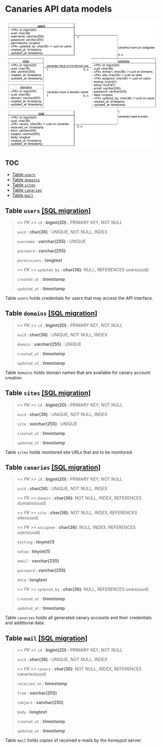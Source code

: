 # Canaries API data models

![Data models](data-model.png)

## TOC

-   [Table `users`](#toc-users)
-   [Table `domains`](#toc-domains)
-   [Table `sites`](#toc-sites)
-   [Table `canaries`](#toc-canaries)
-   [Table `mail`](#toc-mail)

## <a name="toc-users"></a>Table `users` [[SQL migration]](/database/migrations/2019_10_15_162034_create_users_table.php)

> _<< PK >>_ `id` : **bigint(20)** : PRIMARY KEY, NOT NULL
>
> `uuid` : **char(36)** : UNIQUE, NOT NULL, INDEX
>
> `username` : **varchar(255)** : UNIQUE
>
> `passowrd` : **varchar(255)**
>
> `permissions` : **longtext**
>
> _<< FK >>_ `updated_by` : **char(36)**: NULL, REFERENCES users(uuid)
>
> `created_at` : **timestamp**
>
> `updated_at` : **timestamp**

Table `users` holds credentials for users that may access the API interface.

## <a name="toc-domains"></a>Table `domains` [[SQL migration]](/database/migrations/2020_03_01_110921_create_domains_table.php)

> _<< PK >>_ `id` : **bigint(20)** : PRIMARY KEY, NOT NULL
>
> `uuid` : **char(36)** : UNIQUE, NOT NULL, INDEX
>
> `domain` : **varchar(255)** : UNIQUE
>
> `created_at` : **timestamp**
>
> `updated_at` : **timestamp**

Table `domains` holds domain names that are available for canary account creation.

## <a name="toc-sites"></a>Table `sites` [[SQL migration]](/database/migrations/2020_03_01_100932_create_sites_table.php)

> _<< PK >>_ `id` : **bigint(20)** : PRIMARY KEY, NOT NULL
>
> `uuid` : **char(36)** : UNIQUE, NOT NULL, INDEX
>
> `site` : **varchar(255)** : UNIQUE
>
> `created_at` : **timestamp**
>
> `updated_at` : **timestamp**

Table `sites` holds monitored site URLs that are to be monitored.

## <a name="toc-canaries"></a>Table `canaries` [[SQL migration]](/database/migrations/2020_03_01_130803_create_canaries_table.php)

> _<< PK >>_ `id` : **bigint(20)** : PRIMARY KEY, NOT NULL
>
> `uuid` : **char(36)** : UNIQUE, NOT NULL, INDEX
>
> _<< FK >>_ `domain` : **char(36)**: NOT NULL, INDEX, REFERENCES domains(uuid)
>
> _<< FK >>_ `site` : **char(36)**: NOT NULL, INDEX, REFERENCES sites(uuid)
>
> _<< FK >>_ `assignee` : **char(36)**: NULL, INDEX, REFERENCES users(uuid)
>
> `testing` : **tinyint(1)**
>
> `setup` : **tinyint(1)**
>
> `email` : **varchar(255)**
>
> `passowrd` : **varchar(255)**
>
> `data` : **longtext**
>
> _<< FK >>_ `updated_by` : **char(36)**: NULL, REFERENCES users(uuid)
>
> `created_at` : **timestamp**
>
> `updated_at` : **timestamp**

Table `canaries` holds all generated canary accounts and their credentials and additional data.

## <a name="toc-mail"></a>Table `mail` [[SQL migration]]()

> _<< PK >>_ `id` : **bigint(20)** : PRIMARY KEY, NOT NULL
>
> `uuid` : **char(36)** : UNIQUE, NOT NULL, INDEX
>
> _<< FK >>_ `canary` : **char(36)**: NOT NULL, INDEX, REFERENCES canaries(uuid)
>
> `received_on` : **timestamp**
>
> `from` : **varchar(255)**
>
> `subject` : **varchar(255)**
>
> `body` : **longtext**
>
> `created_at` : **timestamp**
>
> `updated_at` : **timestamp**

Table `mail` holds copies of received e-mails by the honeypot server.
